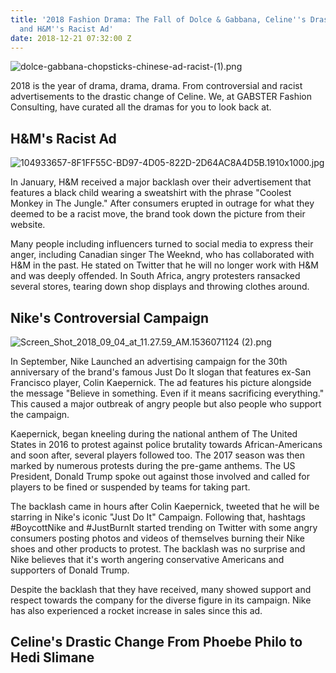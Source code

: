 ```yaml
---
title: '2018 Fashion Drama: The Fall of Dolce & Gabbana, Celine''s Drastic Change
  and H&M''s Racist Ad'
date: 2018-12-21 07:32:00 Z
---
```


![dolce-gabbana-chopsticks-chinese-ad-racist-(1).png](/uploads/dolce-gabbana-chopsticks-chinese-ad-racist-(1).png)

2018 is the year of drama, drama, drama. From controversial and racist advertisements to the drastic change of Celine. We, at GABSTER Fashion Consulting, have curated all the dramas for you to look back at.

## H&M's Racist Ad
![104933657-8F1FF55C-BD97-4D05-822D-2D64AC8A4D5B.1910x1000.jpg](/uploads/104933657-8F1FF55C-BD97-4D05-822D-2D64AC8A4D5B.1910x1000.jpg)

In January, H&M received a major backlash over their advertisement that features a black child wearing a sweatshirt with the phrase "Coolest Monkey in The Jungle." After consumers erupted in outrage for what they deemed to be a racist move, the brand took down the picture from their website. 

Many people including influencers turned to social media to express their anger, including Canadian singer The Weeknd, who has collaborated with H&M in the past. He stated on Twitter that he will no longer work with H&M and was deeply offended. In South Africa, angry protesters ransacked several stores, tearing down shop displays and throwing clothes around.

## Nike's Controversial Campaign
![Screen_Shot_2018_09_04_at_11.27.59_AM.1536071124 (2).png](/uploads/Screen_Shot_2018_09_04_at_11.27.59_AM.1536071124%20(2).png)

In September, Nike Launched an advertising campaign for the 30th anniversary of the brand's famous Just Do It slogan that features ex-San Francisco player, Colin Kaepernick. The ad features his picture alongside the message "Believe in something. Even if it means sacrificing everything." This caused a major outbreak of angry people but also people who support the campaign.

Kaepernick, began kneeling during the national anthem of The United States in 2016 to protest against police brutality towards African-Americans and soon after, several players followed too. The 2017 season was then marked by numerous protests during the pre-game anthems. The US President, Donald Trump spoke out against those involved and called for players to be fined or suspended by teams for taking part.

The backlash came in hours after Colin Kaepernick, tweeted that he will be starring in Nike's iconic "Just Do It" Campaign. Following that, hashtags #BoycottNike and #JustBurnIt started trending on Twitter with some angry consumers posting photos and videos of themselves burning their Nike shoes and other products to protest. The backlash was no surprise and Nike believes that it's worth angering conservative Americans and supporters of Donald Trump.

Despite the backlash that they have received, many showed support and respect towards the company for the diverse figure in its campaign. Nike has also experienced a rocket increase in sales since this ad.

## Celine's Drastic Change From Phoebe Philo to Hedi Slimane


